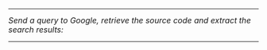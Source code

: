 <hr>
<i style="font-size:15.9px">Send a query to Google, retrieve the source code and extract the search results:</i>
<hr>
